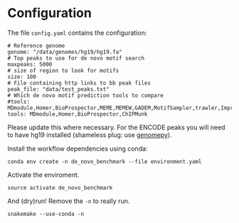 Configuration
=============

The file `config.yaml` contains the configuration:

``` 
# Reference genome
genome: "/data/genomes/hg19/hg19.fa"
# Top peaks to use for de novo motif search
maxpeaks: 5000
# size of region to look for motifs
size: 100
# File containing http links to bb peak files
peak_file: "data/test_peaks.txt"
# Which de novo motif prediction tools to compare
#tools: MDmodule,Homer,BioProspector,MEME,MEMEW,GADEM,MotifSampler,trawler,Improbizer,Posmo,ChIPMunk,AMD,HMS,XXmotif,Weeder
tools: MDmodule,Homer,BioProspector,ChIPMunk
```

Please update this where necessary. 
For the ENCODE peaks you will need to have hg19 installed (shameless plug: use [genomepy](https://github.com/simonvh/genomepy)).

Install the workflow dependencies using conda:

```
conda env create -n de_novo_benchmark --file environment.yaml
```

Activate the enviroment.

``` 
source activate de_novo_benchmark
```

And (dry)run! Remove the `-n` to really run.

```
snakemake --use-conda -n
```
